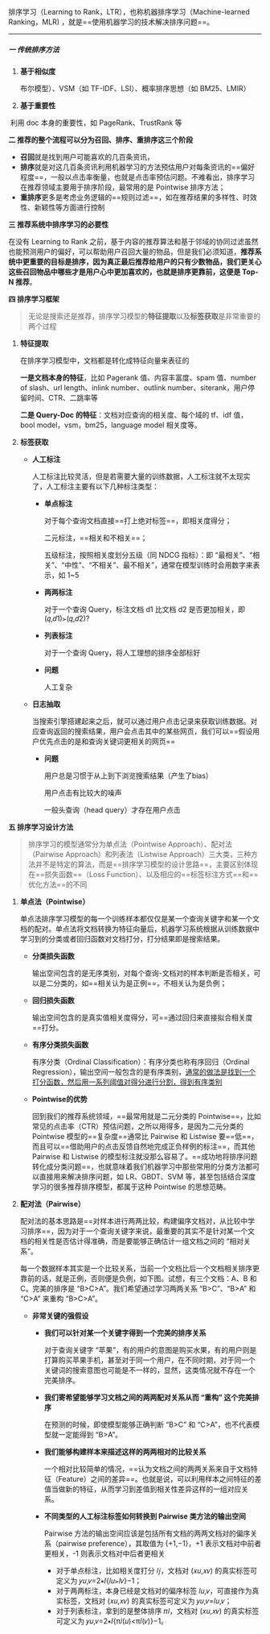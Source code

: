 排序学习（Learning to Rank，LTR），也称机器排序学习（Machine-learned Ranking，MLR) ，就是==使用机器学习的技术解决排序问题==。

------

##### 一 传统排序方法

1. **基于相似度**

   布尔模型）、VSM（如 TF-IDF、LSI）、概率排序思想（如 BM25、LMIR）

2. **基于重要性**

​	  利用 doc 本身的重要性，如 PageRank、TrustRank 等

**二 推荐的整个流程可以分为召回、排序、重排序这三个阶段**

- **召回**就是找到用户可能喜欢的几百条资讯，
- **排序**就是对这几百条资讯利用机器学习的方法预估用户对每条资讯的==偏好程度==，一般以点击率衡量，也就是点击率预估问题。不难看出，排序学习在推荐领域主要用于排序阶段，最常用的是 Pointwise 排序方法；
- **重排序**更多是考虑业务逻辑的==规则过滤==，如在推荐结果的多样性、时效性、新颖性等方面进行控制

**三 推荐系统中排序学习的必要性**

在没有 Learning to Rank 之前，基于内容的推荐算法和基于邻域的协同过滤虽然也能预测用户的偏好，可以帮助用户召回大量的物品，但是我们必须知道，**推荐系统中更重要的目标是排序，因为真正最后推荐给用户的只有少数物品，我们更关心这些召回物品中哪些才是用户心中更加喜欢的，也就是排序更靠前，这便是 Top-N 推荐**。

**四 排序学习框架**

> 无论是搜索还是推荐，排序学习模型的**特征提取**以及**标签获取**是非常重要的两个过程

1. **特征提取**

   在排序学习模型中，文档都是转化成特征向量来表征的

   **一是文档本身的特征**，比如 Pagerank 值、内容丰富度、spam 值、number of slash、url length、inlink number、outlink number、siterank，用户停留时间、CTR、二跳率等

   **二是 Query-Doc 的特征**：文档对应查询的相关度、每个域的 tf、idf 值，bool model，vsm，bm25，language model 相关度等。

2. **标签获取**

   - **人工标注**

     人工标注比较灵活，但是若需要大量的训练数据，人工标注就不太现实  了，人工标注主要有以下几种标注类型：

     - **单点标注**

       对于每个查询文档直接==打上绝对标签==，即相关度得分；

       二元标注，==相关和不相关==；

       五级标注，按照相关度划分五级（同 NDCG 指标）：即 “最相关”、“相关”、“中性”、“不相关”、最不相关”，通常在模型训练时会用数字来表示，如 1~5

     - **两两标注**

       对于一个查询 Query，标注文档 d1 比文档 d2 是否更加相关，即 (𝑞,𝑑1)≻(𝑞,𝑑2)?

     - **列表标注**

       对于一个查询 Query，将人工理想的排序全部标好

     - **问题**

       人工复杂

   - **日志抽取**

     当搜索引擎搭建起来之后，就可以通过用户点击记录来获取训练数据。对应查询返回的搜索结果，用户会点击其中的某些网页，我们可以==假设用户优先点击的是和查询关键词更相关的网页==

     - **问题**

       用户总是习惯于从上到下浏览搜索结果（产生了bias）

       用户点击有比较大的噪声

       一般头查询（head query）才存在用户点击


**五 排序学习设计方法**

> 排序学习的模型通常分为单点法（Pointwise Approach）、配对法（Pairwise Approach）和列表法（Listwise Approach）三大类，三种方法并不是特定的算法，而是==排序学习模型的设计思路==，主要区别体现在==损失函数==（Loss Function）、以及相应的==标签标注方式==和==优化方法==的不同

1. **单点法（Pointwise）**

   单点法排序学习模型的每一个训练样本都仅仅是某一个查询关键字和某一个文档的配对。单点法将文档转换为特征向量后，机器学习系统根据从训练数据中学习到的分类或者回归函数对文档打分，打分结果即是搜索结果。

   - **分类损失函数**

     输出空间包含的是无序类别，对每个查询-文档对的样本判断是否相关，可以是二分类的，如==相关认为是正例==，不相关认为是负例；

   - **回归损失函数**

     输出空间包含的是真实值相关度得分，可==通过回归来直接拟合相关度==打分。

   - **有序分类损失函数**

     有序分类（Ordinal Classification）：有序分类也称有序回归（Ordinal Regression），输出空间一般包含的是有序类别，<u>通常的做法是找到一个打分函数，然后用一系列阈值对得分进行分割，得到有序类别</u>

   - **Pointwise的优势**

     回到我们的推荐系统领域，==最常用就是二元分类的 Pointwise==，比如常见的点击率（CTR）预估问题，之所以用得多，是因为二元分类的 Pointwise 模型的==复杂度==通常比 Pairwise 和 Listwise 要==低==，而且可以==借助用户的点击反馈自然地完成正负样例的标注==，而其他 Pairwise 和 Listwise 的模型标注就没那么容易了。==成功地将排序问题转化成分类问题==，也就意味着我们机器学习中那些常用的分类方法都可以直接用来解决排序问题，如 LR、GBDT、SVM 等，甚至包括结合深度学习的很多推荐排序模型，都属于这种 Pointwise 的思想范畴。

2. **配对法（Pairwise）**

   配对法的基本思路是==对样本进行两两比较，构建偏序文档对，从比较中学习排序==，因为对于一个查询关键字来说，最重要的其实不是针对某一个文档的相关性是否估计得准确，而是要能够正确估计一组文档之间的 “相对关系”。

   每一个数据样本其实是一个比较关系，当前一个文档比后一个文档相关排序更靠前的话，就是正例，否则便是负例，如下图。试想，有三个文档：A、B 和 C。完美的排序是 “B>C>A”。我们希望通过学习两两关系 “B>C”、“B>A” 和 “C>A” 来重构 “B>C>A”。
   
   - **非常关键的强假设**
   
     - **我们可以针对某一个关键字得到一个完美的排序关系**
   
       对于查询关键字 “苹果”，有的用户的意图是购买水果，有的用户则是打算购买苹果手机，甚至对于同一个用户，在不同时期，对于同一个关键词的搜索意图也可能是不一样的，显然，这类情况就不存在一个完美排序。
   
     - **我们寄希望能够学习文档之间的两两配对关系从而 “重构” 这个完美排序**
   
       在预测的时候，即使模型能够正确判断 “B>C” 和 “C>A”，也不代表模型就一定能得到 “B>A”。
   
     - **我们能够构建样本来描述这样的两两相对的比较关系**
   
       一个相对比较简单的情况，==认为文档之间的两两关系来自于文档特征（Feature）之间的差异==。也就是说，可以利用样本之间特征的差值当做新的特征，从而学习到差值到相关性差异这样的一组对应关系。
   
     - **不同类型的人工标注标签如何转换到 Pairwise 类方法的输出空间**
   
       Pairwise 方法的输出空间应该是包括所有文档的两两文档对的偏序关系（pairwise preference），其取值为 {+1,−1}，+1 表示文档对中前者更相关，-1 则表示文档对中后者更相关
   
       - 对于单点标注，比如相关度打分 𝑙𝑗，文档对 (𝑥𝑢,𝑥𝑣) 的真实标签可定义为 𝑦𝑢,𝑣=2∗𝐼{𝑙𝑢≻𝑙𝑣}−1；
       - 对于两两标注，本身已经是文档对的偏序标签 𝑙𝑢,𝑣，可直接作为真实标签，文档对 (𝑥𝑢,𝑥𝑣) 的真实标签可定义为 𝑦𝑢,𝑣=𝑙𝑢,𝑣；
       - 对于列表标注，拿到的是整体排序 𝜋𝑙，文档对 (𝑥𝑢,𝑥𝑣) 的真实标签可定义为 𝑦𝑢,𝑣=2∗𝐼{π𝑙(𝑢)<π𝑙(𝑣)}−1。
